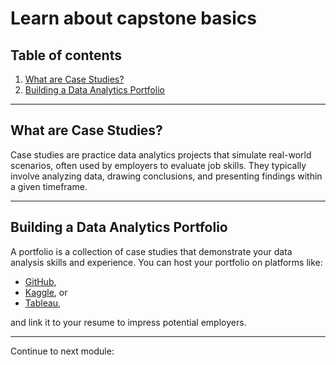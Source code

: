 # Learn about capstone basics

## Table of contents

1. [What are Case Studies?](#what-are-case-studies)
2. [Building a Data Analytics Portfolio](#building-a-data-analytics-portfolio)

---

## What are Case Studies?

Case studies are practice data analytics projects that simulate real-world scenarios, often used by employers to evaluate job skills.
They typically involve analyzing data, drawing conclusions, and presenting findings within a given timeframe.

---

## Building a Data Analytics Portfolio

A portfolio is a collection of case studies that demonstrate your data analysis skills and experience. You can host your portfolio on platforms like:

- [GitHub](https://github.com/),
- [Kaggle](https://www.kaggle.com/), or
- [Tableau](https://www.tableau.com/),

and link it to your resume to impress potential employers.

---

Continue to next module:
